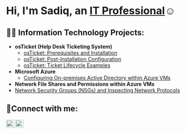 <h1>Hi, I'm Sadiq, an <a href="https://linkedin.com/in/sadiqsuleiman">IT Professional</a>☺</h1>

<h2>👨‍💻 Information Technology Projects:</h2>

- <b>osTicket (Help Desk Ticketing System)</b>
  - [osTicket: Prerequisites and Installation](https://github.com/abuusadiq/osticket-prereqs)
  - [osTicket: Post-Installation Configuration](https://github.com/abuusadiq/post-install-config)
  - [osTicket: Ticket Lifecycle Examples](https://github.com/abuusadiq/ticket-lifecyle)
- <b>Microsoft Azure</b>
  - [Configuring On-premises Active Directory within Azure VMs](https://github.com/abuusadiq/Active-Directory)
-   <b> Network File Shares and Permissions within Azure VMs </b>
  - [Network Security Groups (NSGs) and Inspecting Network Protocols](https://github.com/abuusadiq/azure-network-protocols)

<h2>🤳Connect with me:</h2>


[<img align="left" alt="Josh | LinkedIn" width="22px" src="https://cdn.jsdelivr.net/npm/simple-icons@v3/icons/linkedin.svg" />][linkedin]
[<img align="left" alt="Josh | Instagram" width="22px" src="https://cdn.jsdelivr.net/npm/simple-icons@v3/icons/instagram.svg" />][instagram]

[instagram]: https://www.instagram.com/al.fayeed
[linkedin]: https://linkedin.com/in/sadiqsuleiman
